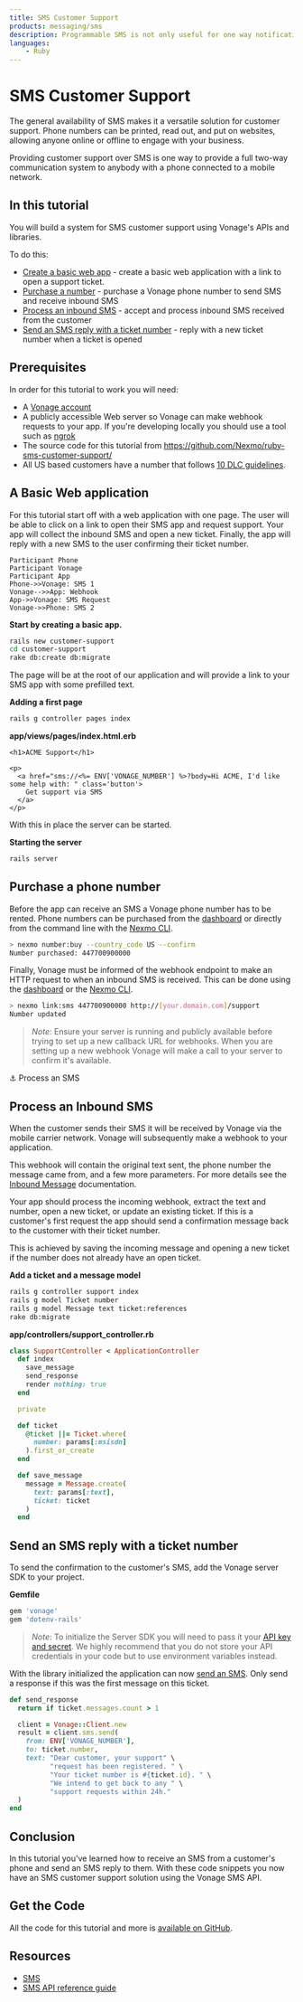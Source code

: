 ```yaml
---
title: SMS Customer Support
products: messaging/sms
description: Programmable SMS is not only useful for one way notifications. When you combine outbound notifications with inbound messages you create chat-like interactions between your company and your customers.
languages:
    - Ruby
---
```


# SMS Customer Support

The general availability of SMS makes it a versatile solution for customer support. Phone numbers can be printed, read out, and put on websites, allowing anyone online or offline to engage with your business.

Providing customer support over SMS is one way to provide a full two-way communication system to anybody with a phone connected to a mobile network.

## In this tutorial

You will build a system for SMS customer support using Vonage's APIs and libraries.

To do this:

* [Create a basic web app](#a-basic-web-application) - create a basic web application with a link to open a support ticket.
* [Purchase a number](#purchase-a-phone-number) - purchase a Vonage phone number to send SMS and receive inbound SMS
* [Process an inbound SMS](#process-an-inbound-sms) - accept and process inbound SMS received from the customer
* [Send an SMS reply with a ticket number](#send-an-sms-reply-with-a-ticket-number) - reply with a new ticket number when a ticket is opened

## Prerequisites

In order for this tutorial to work you will need:

* A [Vonage account](https://dashboard.nexmo.com/sign-up)
* A publicly accessible Web server so Vonage can make webhook requests to your app. If you're developing locally you should use a tool such as [ngrok](https://ngrok.com/)
* The source code for this tutorial from <https://github.com/Nexmo/ruby-sms-customer-support/>
* All US based customers have a number that follows [10 DLC guidelines](/messaging/sms/overview#send-an-sms).


## A Basic Web application

For this tutorial start off with a web application with one page. The user will be able to click on a link to open their SMS app and request support. Your app will collect the inbound SMS and open a new ticket. Finally, the app will reply with a new SMS to the user confirming their ticket number.

```sequence_diagram
Participant Phone
Participant Vonage
Participant App
Phone->>Vonage: SMS 1
Vonage-->>App: Webhook
App->>Vonage: SMS Request
Vonage->>Phone: SMS 2
```

**Start by creating a basic app.**

```sh
rails new customer-support
cd customer-support
rake db:create db:migrate
```

The page will be at the root of our application and will provide a link to your SMS app with some prefilled text.

**Adding a first page**

```sh
rails g controller pages index
```

**app/views/pages/index.html.erb**

```erb
<h1>ACME Support</h1>

<p>
  <a href="sms://<%= ENV['VONAGE_NUMBER'] %>?body=Hi ACME, I'd like some help with: " class='button'>
    Get support via SMS
  </a>
</p>
```

With this in place the server can be started.

**Starting the server**

```sh
rails server
```

## Purchase a phone number

Before the app can receive an SMS a Vonage phone number has to be rented. Phone numbers can be purchased from the [dashboard](https://dashboard.nexmo.com) or directly from the command line with the [Nexmo CLI](https://github.com/nexmo/nexmo-cli).

```sh
> nexmo number:buy --country_code US --confirm
Number purchased: 447700900000
```

Finally, Vonage must be informed of the webhook endpoint to make an HTTP request to when an inbound SMS is received. This can be done using the [dashboard](https://dashboard.nexmo.com/your-numbers) or the [Nexmo CLI](https://github.com/nexmo/nexmo-cli).

```sh
> nexmo link:sms 447700900000 http://[your.domain.com]/support
Number updated
```

> *Note*: Ensure your server is running and publicly available before trying to set up a new callback URL for webhooks. When you are setting up a new webhook Vonage will make a call to your server to confirm it's available.

⚓ Process an SMS
## Process an Inbound SMS

When the customer sends their SMS it will be received by Vonage via the mobile carrier network. Vonage will subsequently make a webhook to your application.

This webhook will contain the original text sent, the phone number the message came from, and a few more parameters. For more details see the [Inbound Message](/api/sms#inbound-sms) documentation.

Your app should process the incoming webhook, extract the text and number, open a new ticket, or update an existing ticket. If this is a customer's first request the app should send a confirmation message back to the customer with their ticket number.

This is achieved by saving the incoming message and opening a new ticket if the number does not already have an open ticket.

**Add a ticket and a message model**

```sh
rails g controller support index
rails g model Ticket number
rails g model Message text ticket:references
rake db:migrate
```

**app/controllers/support_controller.rb**

```ruby
class SupportController < ApplicationController
  def index
    save_message
    send_response
    render nothing: true
  end

  private

  def ticket
    @ticket ||= Ticket.where(
      number: params[:msisdn]
    ).first_or_create
  end

  def save_message
    message = Message.create(
      text: params[:text],
      ticket: ticket
    )
  end
```

## Send an SMS reply with a ticket number

To send the confirmation to the customer's SMS, add the Vonage server SDK to your project.

**Gemfile**

```ruby
gem 'vonage'
gem 'dotenv-rails'
```

> *Note*: To initialize the Server SDK you will need to pass it your [API key and secret](https://dashboard.nexmo.com/settings). We highly recommend that you do not store your API credentials in your code but to use environment variables instead.

With the library initialized the application can now [send an SMS](/api/sms#send-an-sms). Only send a response if this was the first message on this ticket.

```ruby
def send_response
  return if ticket.messages.count > 1

  client = Vonage::Client.new
  result = client.sms.send(
    from: ENV['VONAGE_NUMBER'],
    to: ticket.number,
    text: "Dear customer, your support" \
          "request has been registered. " \
          "Your ticket number is #{ticket.id}. " \
          "We intend to get back to any " \
          "support requests within 24h."
  )
end
```

## Conclusion

In this tutorial you've learned how to receive an SMS from a customer's phone and send an SMS reply to them. With these code snippets you now have an SMS customer support solution using the Vonage SMS API.

## Get the Code

All the code for this tutorial and more is [available on GitHub](https://github.com/Nexmo/ruby-sms-customer-support/).

## Resources

* [SMS](/sms)
* [SMS API reference guide](/api/sms)
